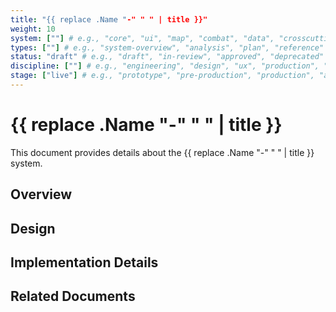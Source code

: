 ```yaml
---
title: "{{ replace .Name "-" " " | title }}"
weight: 10
system: [""] # e.g., "core", "ui", "map", "combat", "data", "crosscutting"
types: [""] # e.g., "system-overview", "analysis", "plan", "reference"
status: "draft" # e.g., "draft", "in-review", "approved", "deprecated"
discipline: [""] # e.g., "engineering", "design", "ux", "production", "qa"
stage: ["live"] # e.g., "prototype", "pre-production", "production", "alpha", "beta", "live"
---
```


# {{ replace .Name "-" " " | title }}

This document provides details about the {{ replace .Name "-" " " | title }} system.

## Overview

## Design

## Implementation Details

## Related Documents

